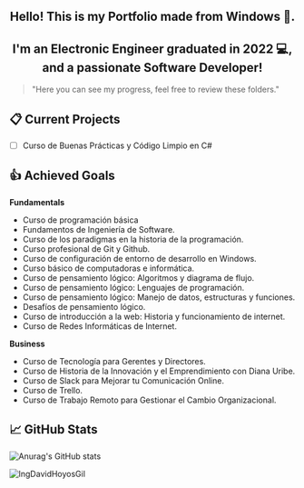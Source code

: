 <h2 align="center">Hello! This is my Portfolio made from Windows 👋.</h2>

<h2 align="center">I'm an Electronic Engineer graduated in 2022 💻, and a passionate Software Developer!</h2>

> "Here you can see my progress, feel free to review these folders."

## 📋 Current Projects
- [ ] Curso de Buenas Prácticas y Código Limpio en C#
      
## 👍 Achieved Goals

**Fundamentals**
* Curso de programación básica
* Fundamentos de Ingeniería de Software.
* Curso de los paradigmas en la historia de la programación.
* Curso profesional de Git y Github.
* Curso de configuración de entorno de desarrollo en Windows.
* Curso básico de computadoras e informática.
* Curso de pensamiento lógico: Algoritmos y diagrama de flujo.
* Curso de pensamiento lógico: Lenguajes de programación.
* Curso de pensamiento lógico: Manejo de datos, estructuras y funciones.
* Desafíos de pensamiento lógico.
* Curso de introducción a la web: Historia y funcionamiento de internet.
* Curso de Redes Informáticas de Internet.

**Business**
* Curso de Tecnología para Gerentes y Directores.
* Curso de Historia de la Innovación y el Emprendimiento con Diana Uribe.
* Curso de Slack para Mejorar tu Comunicación Online.
* Curso de Trello.
* Curso de Trabajo Remoto para Gestionar el Cambio Organizacional.

## 📈 GitHub Stats 
![Anurag's GitHub stats](https://github-readme-stats.vercel.app/api?username=IngDavidHoyosGil&show_icons=true&theme=tokyonight)

<p><img align="left" src="https://github-readme-stats.vercel.app/api/top-langs?username=IngDavidHoyosGil&show_icons=true&locale=en&layout=compact" alt="IngDavidHoyosGil" /></p>
